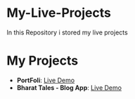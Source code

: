 # My-Live-Projects
In this Repository i stored my live projects

# My Projects

- **PortFoli**: [Live Demo](https://sunny12portfolio.netlify.app/)
- **Bharat Tales - Blog App**: [Live Demo](https://bharat-tales-blog-app.netlify.app/)
